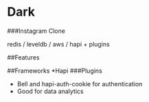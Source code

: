 # Dark
###Instagram Clone

redis / leveldb / aws / hapi + plugins


##Features


##Frameworks
*Hapi
  ###Plugins
  * Bell and hapi-auth-cookie for authentication
  * Good for data analytics
